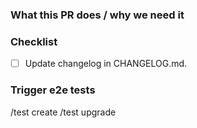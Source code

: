 ### What this PR does / why we need it


### Checklist

- [ ] Update changelog in CHANGELOG.md.

### Trigger e2e tests

<!-- If for some reason you want to skip the e2e tests, remove the following lines. You can check the results of the e2e tests on [tekton](https://tekton.giantswarm.io/). -->

/test create
/test upgrade
